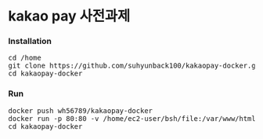 # kakao pay 사전과제
### Installation
<pre>
cd /home
git clone https://github.com/suhyunback100/kakaopay-docker.git
cd kakaopay-docker
</pre>
### Run
<pre>
docker push wh56789/kakaopay-docker
docker run -p 80:80 -v /home/ec2-user/bsh/file:/var/www/html bsh-ex
cd kakaopay-docker
</pre>
